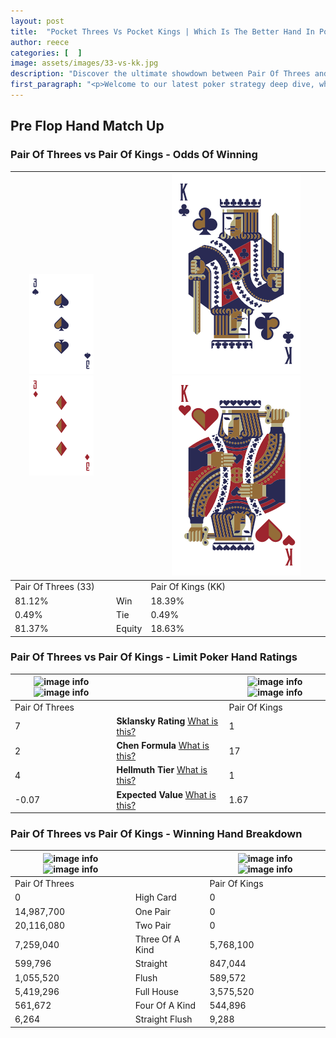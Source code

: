```yaml
---
layout: post
title:  "Pocket Threes Vs Pocket Kings | Which Is The Better Hand In Poker? A Complete Guide"
author: reece
categories: [  ]
image: assets/images/33-vs-kk.jpg
description: "Discover the ultimate showdown between Pair Of Threes and Pair Of Kings in poker! Uncover the odds, strategies, and scenarios where one hand triumphs over the other. Get ready to up your poker game with this thrilling analysis."
first_paragraph: "<p>Welcome to our latest poker strategy deep dive, where we're pitting two distinct hands against each other in a high-stakes showdown: Pair Of Threes vs Pair Of Kings.</p><p>In the dynamic world of poker, every decision counts, and knowing which hand holds the upper hand is key to your success at the table.</p><p>In this article, we'll dissect these two hands, explore the scenarios where one dominates the other, and equip you with the knowledge to make strategic choices that can tip the odds in your favor.</p><p>Get ready to unravel the intriguing dynamics of these poker hands and elevate your game to new heights.</p>"
---
```




[comment]: # (sp0)

## Pre Flop Hand Match Up

<div class="table hand-ratings" markdown="1"> 



### Pair Of Threes vs Pair Of Kings - Odds Of Winning


    
| ![image info](assets/images/hand1/3.png) ![image info](assets/images/hand1/3o.png) |  | ![image info](assets/images/hand2/K.png) ![image info](assets/images/hand2/Ko.png) |
| -------- | -------- | -------- |
| Pair Of Threes (33) |  | Pair Of Kings (KK) |
| 81.12% | Win | 18.39% |
| 0.49% | Tie | 0.49% |
| 81.37% | Equity | 18.63% |




[comment]: # (sp1)



### Pair Of Threes vs Pair Of Kings - Limit Poker Hand Ratings


    
| ![image info](https://www.riverpairs.com/assets/images/hand1/3.png) ![image info](https://www.riverpairs.com/assets/images/hand1/3o.png) |  | ![image info](https://www.riverpairs.com/assets/images/hand2/K.png) ![image info](https://www.riverpairs.com/assets/images/hand2/Ko.png) |
| -------- | -------- | -------- |
| Pair Of Threes |  | Pair Of Kings |
| 7 | **Sklansky Rating** [What is this?](/sklansky-rating-explained) | 1 |
| 2 | **Chen Formula** [What is this?](/chen-formula-explained) | 17 |
| 4 | **Hellmuth Tier** [What is this?](/Hellmuth-tier-explained) | 1 |
| -0.07 | **Expected Value** [What is this?](/expected-value-explained) | 1.67 |




[comment]: # (sp2)



### Pair Of Threes vs Pair Of Kings - Winning Hand Breakdown


    
| ![image info](https://www.riverpairs.com/assets/images/hand1/3.png) ![image info](https://www.riverpairs.com/assets/images/hand1/3o.png) |  | ![image info](https://www.riverpairs.com/assets/images/hand2/K.png) ![image info](https://www.riverpairs.com/assets/images/hand2/Ko.png) |
| -------- | -------- | -------- |
| Pair Of Threes |  | Pair Of Kings |
| 0 | High Card | 0 |
| 14,987,700 | One Pair | 0 |
| 20,116,080 | Two Pair | 0 |
| 7,259,040 | Three Of A Kind | 5,768,100 |
| 599,796 | Straight | 847,044 |
| 1,055,520 | Flush | 589,572 |
| 5,419,296 | Full House | 3,575,520 |
| 561,672 | Four Of A Kind | 544,896 |
| 6,264 | Straight Flush | 9,288 |




[comment]: # (sp3)



</div>

[comment]: # (sp4)



[comment]: # (sp5)

